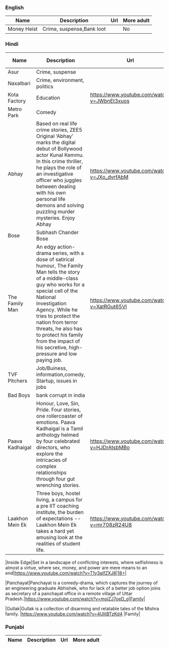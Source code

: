 ### English
Name | Description | Url | More adult|
--- | --- | --- |---|
Money Heist | Crime, suspense,Bank loot | |No |

### Hindi
Name | Description | Url | More adult|
--- | --- | --- |---|
Asur | Crime, suspense | |No |
Naxalbari | Crime, environment, politics || No |
Kota Factory|Education|https://www.youtube.com/watch?v=JWbnEt3xuos||No|
| Metro Park| Comedy||Family|
|Abhay|Based on real life crime stories, ZEE5 Original ‘Abhay’ marks the digital debut of Bollywood actor Kunal Kemmu. In this crime thriller, he plays the role of an investigative officer who juggles between dealing with his own personal life demons and solving puzzling murder mysteries. Enjoy Abhay |https://www.youtube.com/watch?v=JXo_dvrfAbM|Yes|
|Bose|Subhash Chander Bose||Family|
|The Family Man|An edgy action-drama series, with a dose of satirical humour, The Family Man tells the story of a middle-class guy who works for a special cell of the National Investigation Agency. While he tries to protect the nation from terror threats, he also has to protect his family from the impact of his secretive, high-pressure and low paying job.|https://www.youtube.com/watch?v=XatRGut65VI|Bad words one adult scene|
|TVF Pitchers|Job/Buiness, information,comedy, Startup, issues in jobs||Family|
|Bad Boys|bank corrupt in india||Family|
|Paava Kadhaigal |Honour, Love, Sin, Pride. Four stories, one rollercoaster of emotions. Paava Kadhaigal is a Tamil anthology helmed by four celebrated directors, who explore the intricacies of complex relationships through four gut wrenching stories. |https://www.youtube.com/watch?v=HJDrAtsbMBo|Adult, crime, not for immotional people|
|Laakhon Mein Ek|Three boys, hostel living, a campus for a pre IIT coaching institute, the burden of expectations -- Laakhon Mein Ek takes a hard yet amusing look at the realities of student life. |https://www.youtube.com/watch?v=mr708zR24U8|Family|

|Inside Edge|Set in a landscape of conflicting interests, where selfishness is almost a virtue, where sex, money, and power are mere means to an end|https://www.youtube.com/watch?v=T1y3aIfZXJ8|18+|


|Panchayat|Panchayat is a comedy-drama, which captures the journey of an engineering graduate Abhishek, who for lack of a better job option joins as secretary of a panchayat office in a remote village of Uttar Pradesh.|https://www.youtube.com/watch?v=mojZJ7oeD_g|Family|

|Gullak|Gullak is a collection of disarming and relatable tales of the Mishra family.  |https://www.youtube.com/watch?v=4UlliBTzKd4 |Family|

### Punjabi
Name | Description | Url | More adult|
--- | --- | --- |---|


